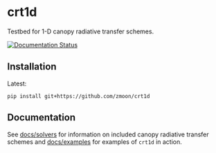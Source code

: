 # crt1d

Testbed for 1-D canopy radiative transfer schemes.

[![Documentation Status](https://readthedocs.org/projects/crt1d/badge/?version=latest)](https://crt1d.readthedocs.io/en/latest/?badge=latest)

## Installation

Latest:
```
pip install git+https://github.com/zmoon/crt1d
```

## Documentation

See [docs/solvers](https://crt1d.readthedocs.io/en/latest/solvers.html) for information on included canopy radiative transfer schemes
and [docs/examples](https://crt1d.readthedocs.io/en/latest/examples.html) for examples of `crt1d` in action.
